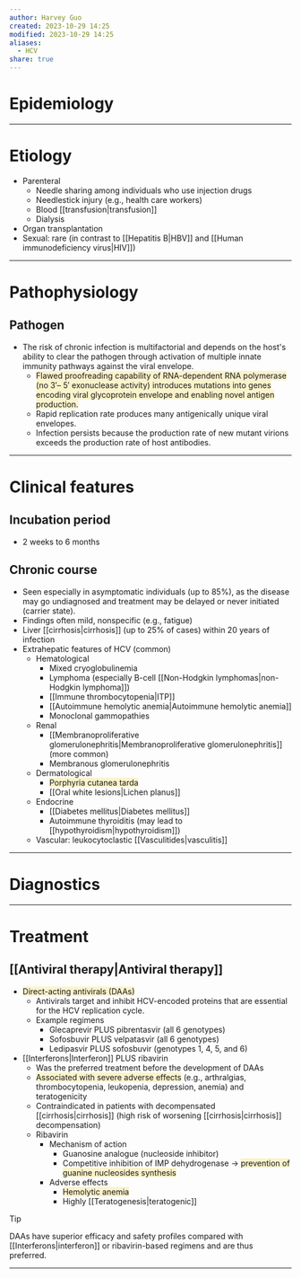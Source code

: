 ```yaml
---
author: Harvey Guo
created: 2023-10-29 14:25
modified: 2023-10-29 14:25
aliases:
  - HCV
share: true
---
```

# Epidemiology


---
# Etiology
- Parenteral
	- Needle sharing among individuals who use injection drugs 
	- Needlestick injury (e.g., health care workers)
	- Blood [[transfusion|transfusion]]
	- Dialysis
- Organ transplantation
- Sexual: rare (in contrast to [[Hepatitis B|HBV]] and [[Human immunodeficiency virus|HIV]])

---
# Pathophysiology
## Pathogen
- The risk of chronic infection is multifactorial and depends on the host's ability to clear the pathogen through activation of multiple innate immunity pathways against the viral envelope. 
	- <span style="background:rgba(240, 200, 0, 0.2)">Flawed proofreading capability of RNA-dependent RNA polymerase (no 3′– 5′ exonuclease activity) introduces mutations into genes encoding viral glycoprotein envelope and enabling novel antigen production.</span>
	- Rapid replication rate produces many antigenically unique viral envelopes.
	- Infection persists because the production rate of new mutant virions exceeds the production rate of host antibodies.

---
# Clinical features
## Incubation period
- 2 weeks to 6 months
## Chronic course
- Seen especially in asymptomatic individuals (up to 85%), as the disease may go undiagnosed and treatment may be delayed or never initiated (carrier state).
- Findings often mild, nonspecific (e.g., fatigue)
- Liver [[cirrhosis|cirrhosis]] (up to 25% of cases) within 20 years of infection
- Extrahepatic features of HCV (common) 
	- Hematological
		- Mixed cryoglobulinemia
		- Lymphoma (especially B-cell [[Non-Hodgkin lymphomas|non-Hodgkin lymphoma]])
		- [[Immune thrombocytopenia|ITP]]
		- [[Autoimmune hemolytic anemia|Autoimmune hemolytic anemia]]
		- Monoclonal gammopathies
	- Renal
		- [[Membranoproliferative glomerulonephritis|Membranoproliferative glomerulonephritis]] (more common)
		- Membranous glomerulonephritis
	- Dermatological
		- <span style="background:rgba(240, 200, 0, 0.2)">Porphyria cutanea tarda</span>
		- [[Oral white lesions|Lichen planus]]
	- Endocrine
		- [[Diabetes mellitus|Diabetes mellitus]]
		- Autoimmune thyroiditis (may lead to [[hypothyroidism|hypothyroidism]])
	- Vascular: leukocytoclastic [[Vasculitides|vasculitis]]

---
# Diagnostics


---
# Treatment
## [[Antiviral therapy|Antiviral therapy]]
- <span style="background:rgba(240, 200, 0, 0.2)">Direct-acting antivirals (DAAs)</span>
	- Antivirals target and inhibit HCV-encoded proteins that are essential for the HCV replication cycle.
	- Example regimens
		- Glecaprevir PLUS pibrentasvir (all 6 genotypes)
		- Sofosbuvir PLUS velpatasvir (all 6 genotypes)
		- Ledipasvir PLUS sofosbuvir (genotypes 1, 4, 5, and 6)
- [[Interferons|Interferon]] PLUS ribavirin
	- Was the preferred treatment before the development of DAAs
	- <span style="background:rgba(240, 200, 0, 0.2)">Associated with severe adverse effects</span> (e.g., arthralgias, thrombocytopenia, leukopenia, depression, anemia) and teratogenicity
	- Contraindicated in patients with decompensated [[cirrhosis|cirrhosis]] (high risk of worsening [[cirrhosis|cirrhosis]] decompensation)
	- Ribavirin
		- Mechanism of action
			- Guanosine analogue (nucleoside inhibitor)
			- Competitive inhibition of IMP dehydrogenase → <span style="background:rgba(240, 200, 0, 0.2)">prevention of guanine nucleosides synthesis</span>
		- Adverse effects
			- <span style="background:rgba(240, 200, 0, 0.2)">Hemolytic anemia</span>
			- Highly [[Teratogenesis|teratogenic]]

>[!tip] 
>DAAs have superior efficacy and safety profiles compared with [[Interferons|interferon]] or ribavirin-based regimens and are thus preferred.

---
